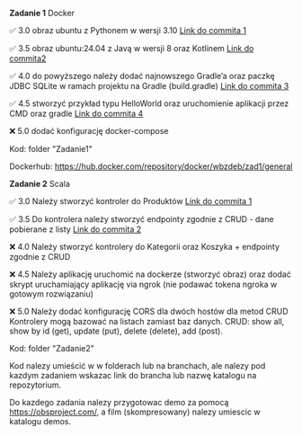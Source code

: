 **Zadanie 1** Docker

:white_check_mark: 3.0 obraz ubuntu z Pythonem w wersji 3.10 [Link do commita 1](https://github.com/WBZdeb/E-Biznes-Zadania/commit/2fae912d6ac1d4fd385e5100859af2ca5a477952)

:white_check_mark: 3.5 obraz ubuntu:24.04 z Javą w wersji 8 oraz Kotlinem [Link do commita2 ](https://github.com/WBZdeb/E-Biznes-Zadania/commit/985c200f369ae30d2d95c60d0b8579fb77433450)

:white_check_mark: 4.0 do powyższego należy dodać najnowszego Gradle’a oraz paczkę JDBC SQLite w ramach projektu na Gradle (build.gradle) [Link do commita 3](https://github.com/WBZdeb/E-Biznes-Zadania/commit/f5c061d992502005c374f093a5a518214f50875a)

:white_check_mark: 4.5 stworzyć przykład typu HelloWorld oraz uruchomienie aplikacji przez CMD oraz gradle [Link do commita 4](https://github.com/WBZdeb/E-Biznes-Zadania/commit/f5c061d992502005c374f093a5a518214f50875a)

:x: 5.0 dodać konfigurację docker-compose


Kod: folder "Zadanie1"

Dockerhub: https://hub.docker.com/repository/docker/wbzdeb/zad1/general

**Zadanie 2** Scala

:white_check_mark: 3.0 Należy stworzyć kontroler do Produktów [Link do commita 1](https://github.com/WBZdeb/E-Biznes-Zadania/commit/0742ec268d0abbc2b1e700edca9411af84624bba)

:white_check_mark: 3.5 Do kontrolera należy stworzyć endpointy zgodnie z CRUD - dane pobierane z listy [Link do commita 2](https://github.com/WBZdeb/E-Biznes-Zadania/commit/d98fd5184e12788efe41567c1454f1afdfb6972d)

:x: 4.0 Należy stworzyć kontrolery do Kategorii oraz Koszyka + endpointy zgodnie z CRUD

:x: 4.5 Należy aplikację uruchomić na dockerze (stworzyć obraz) oraz dodać skrypt uruchamiający aplikację via ngrok (nie podawać tokena ngroka w gotowym rozwiązaniu)

:x: 5.0 Należy dodać konfigurację CORS dla dwóch hostów dla metod CRUD
Kontrolery mogą bazować na listach zamiast baz danych. CRUD: show all, show by id (get), update (put), delete (delete), add (post).


Kod: folder "Zadanie2"


Kod nalezy umieścić w w folderach lub na branchach, ale nalezy pod kazdym zadaniem wskazac link do brancha lub nazwę katalogu na repozytorium. 

Do kazdego zadania nalezy przygotowac demo za pomocą https://obsproject.com/, a film (skompresowany) nalezy umiescic w katalogu demos.
